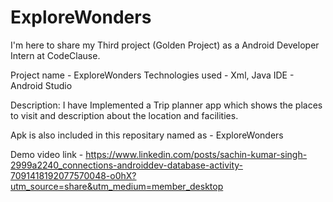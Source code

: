 # ExploreWonders 
I'm here to share my Third project (Golden Project) as a Android Developer Intern at CodeClause.

Project name - ExploreWonders
Technologies used - Xml, Java
IDE - Android Studio

Description:
I have Implemented a Trip planner app which shows the places to visit and description about the location and facilities.

Apk is also included in this repositary named as - ExploreWonders

Demo video link - https://www.linkedin.com/posts/sachin-kumar-singh-2999a2240_connections-androiddev-database-activity-7091418192077570048-o0hX?utm_source=share&utm_medium=member_desktop
